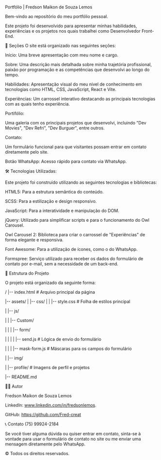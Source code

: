 Portfólio | Fredson Maikon de Souza Lemos



Bem-vindo ao repositório do meu portfólio pessoal.

Este projeto foi desenvolvido para apresentar minhas habilidades, experiências e os projetos nos quais trabalhei como Desenvolvedor Front-End.

🚀 Seções
O site está organizado nas seguintes seções:


Início: Uma breve apresentação com meu nome e cargo.

Sobre: Uma descrição mais detalhada sobre minha trajetória profissional, paixão por programação e as competências que desenvolvi ao longo do tempo.

Habilidades: Apresentação visual do meu nível de conhecimento em tecnologias como HTML, CSS, JavaScript, React e Vite.

Experiências: Um carrossel interativo destacando as principais tecnologias com as quais tenho experiência.

Portifólio: 

Uma galeria com os principais projetos que desenvolvi, incluindo "Dev Movies", "Dev Refri", "Dev Burguer", entre outros.

Contato: 

Um formulário funcional para que visitantes possam entrar em contato diretamente pelo site.

Botão WhatsApp: Acesso rápido para contato via WhatsApp.

🛠️ Tecnologias Utilizadas:

Este projeto foi construído utilizando as seguintes tecnologias e bibliotecas:

HTML5: Para a estrutura semântica do conteúdo.

SCSS: Para a estilização e design responsivo.


JavaScript: Para a interatividade e manipulação do DOM.


jQuery: Utilizado para simplificar scripts e para o funcionamento do Owl Carousel.


Owl Carousel 2: Biblioteca para criar o carrossel de "Experiências" de forma elegante e responsiva.


Font Awesome: Para a utilização de ícones, como o do WhatsApp.


Formspree: Serviço utilizado para receber os dados do formulário de contato por e-mail, sem a necessidade de um back-end.


📁 Estrutura do Projeto

O projeto está organizado da seguinte forma:


/
|-- index.html            # Arquivo principal da página

|-- assets/
|   |-- css/
|   |   |-- style.css     # Folha de estilos principal

|   |-- js/

|   |   |-- Custom/

|   |   |   |-- form/

|   |   |   |   |-- send.js # Lógica de envio do formulário

|   |   |   |-- mask-form.js # Máscaras para os campos do formulário

|   |-- img/

|       |-- profile/      # Imagens de perfil e projetos


|-- README.md         

👨‍💻 Autor

Fredson Maikon de Souza Lemos


LinkedIn: www.linkedin.com/in/fredsonlemos.

GitHub: https://github.com/Fred-creat

📞 Contato
(75) 99924-2184

Se você tiver alguma dúvida ou quiser entrar em contato, sinta-se à vontade para usar o formulário de contato no site ou me enviar uma mensagem diretamente pelo WhatsApp.

© Todos os direitos reservados.
